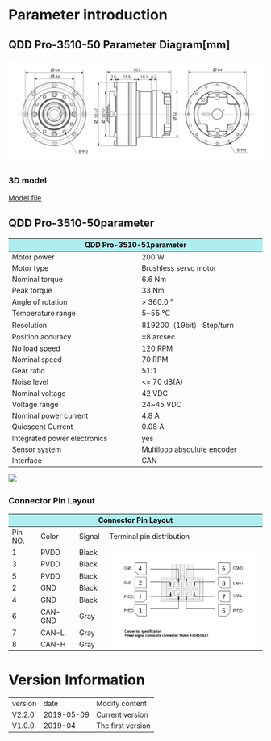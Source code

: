 # Parameter introduction 
## QDD Pro-3510-50 Parameter Diagram[mm]
![QDD Pro-3510-50](  ../img/Qddpro_3510三视图.png   )
### 3D model 
[Model file]( ../img/QDD_Pro-3510-50-70_v2_2.step.zip )


## QDD Pro-3510-50parameter
<table class="tableizer-table"><thead><tr class="tableizer-firstrow"><th colspan="2" style="background: PaleTurquoise; color: black;width:800px">QDD Pro-3510-51parameter</th></tr></thead><tbody>
 <tr><td>Motor power</td><td>200 W</td></tr>
 <tr><td>Motor type</td><td>Brushless servo motor</td></tr>
 <tr><td>Nominal torque</td><td>6.6 Nm</td></tr>
 <tr><td>Peak torque</td><td>33 Nm</td></tr>
 <tr><td>Angle of rotation</td><td>> 360.0 °</td></tr>
 <tr><td>Temperature range</td><td>5~55 °C</td></tr>
 <tr><td>Resolution</td><td>819200（19bit） Step/turn</td></tr>
 <tr><td>Position accuracy</td><td>±8 arcsec</td></tr>
 <tr><td>No load speed</td><td>120 RPM</td></tr>
 <tr><td>Nominal speed</td><td>70 RPM</td></tr>
 <tr><td>Gear ratio</td><td>51:1</td></tr>
 <tr><td>Noise level</td><td><= 70 dB(A)</td></tr>
 <tr><td>Nominal voltage</td><td>42 VDC</td></tr>
 <tr><td>Voltage range</td><td>24~45 VDC</td></tr>
 <tr><td>Nominal power current</td><td>4.8 A</td></tr>
 <tr><td>Quiescent Current</td><td>0.08 A</td></tr>
 <tr><td>Integrated power electronics</td><td>yes</td></tr>
 <tr><td>Sensor system</td><td>Multiloop absoulute encoder</td></tr>
 <tr><td>Interface</td><td>CAN</td></tr>
</tbody></table>
	

<img src="../img/QDDPro-3510-51quxian.png" style="width:400px">


### Connector Pin Layout
<table class="tableizer-table">
<thead><tr class="tableizer-firstrow"><th colspan="4" style="background: PaleTurquoise; color: black;width:800px">Connector Pin Layout</th></tr></thead><tbody><tr><td>Pin NO.</td><td>Color</td><td>Signal</td><td>Terminal pin distribution</td></tr><tr><td>1</td><td>PVDD</td><td>Black</td><td rowspan="9"><img src="../img/配线2-2.png" style="width:450px"></td></tr><tr><td>3</td><td>PVDD</td><td>Black</td></tr><tr><td>5</td><td>PVDD</td><td>Black</td></tr><tr><td>2</td><td>GND</td><td>Black</td></tr><tr><td>4</td><td>GND</td><td>Black</td></tr><tr><td>6</td><td>CAN-GND</td><td>Gray</td></tr><tr><td>7</td><td>CAN-L</td><td>Gray</td></tr><tr><td>8</td><td>CAN-H</td><td>Gray</td></tr></tbody></table>


# Version Information
<table class="tableizer-table">
<thead><tr class="tableizer-firstrow"></thead><tbody>
 <tr><td>version</td><td>date</td><td>Modify content</td></tr>
 <tr><td>V2.2.0</td><td>2019-05-09</td><td>Current version</td></tr>
 <tr><td>V1.0.0</td><td>2019-04</td><td>The first version</td></tr>
</tbody></table>
